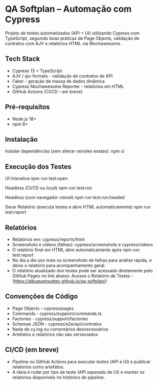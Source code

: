 # QA Softplan – Automação com Cypress

Projeto de testes automatizados (API + UI) utilizando Cypress com TypeScript, seguindo boas práticas de Page Objects, validação de contratos com AJV e relatórios HTML via Mochawesome.

## Tech Stack
- Cypress 13 + TypeScript
- AJV / ajv-formats - validação de contratos de API
- Faker - geração de massa de dados dinâmica
- Cypress Mochawesome Reporter - relatórios em HTML
- GitHub Actions (CI/CD – em breve)

## Pré-requisitos
- Node.js 18+
- npm 8+

## Instalação
Instalar dependências (sem alterar versões exatas):
npm ci

## Execução dos Testes
UI Interativa
npm run test:open

Headless (CI/CD ou local)
npm run test:run

Headless (com navegador visível)
npm run test:run:headed

Gerar Relatório (executa testes e abre HTML automaticamente)
npm run test:report

## Relatórios
- Relatórios em: cypress/reports/html
- Screenshots e vídeos (falhas): cypress/screenshots e cypress/videos
- O relatório final em HTML abre automaticamente após npm run test:report
- No dia a dia uso mais os screenshots de falhas para análise rápida, e deixo o relatório para acompanhamento geral.
- O relatório atualizado dos testes pode ser acessado diretamente pelo GitHub Pages no link abaixo:
  Acesse o Relatório de Testes - (https://albuquerquetec.github.io/qa-softplan/)

## Convenções de Código
- Page Objects - cypress/pages
- Commands - cypress/support/commands.ts
- Factories - cypress/support/factories
- Schemas JSON - cypress/e2e/api/contratos
- Nada de cy.log ou comentários desnecessários
- Artefatos e relatórios não são versionados

## CI/CD (em breve)
- Pipeline no GitHub Actions para executar testes (API e UI) e publicar relatórios como artefatos.
- A ideia é rodar por tipo de teste (API separado de UI) e manter os relatórios disponíveis no histórico do pipeline.